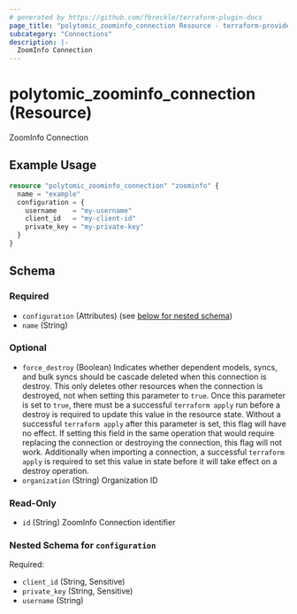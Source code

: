 ```yaml
---
# generated by https://github.com/fbreckle/terraform-plugin-docs
page_title: "polytomic_zoominfo_connection Resource - terraform-provider-polytomic"
subcategory: "Connections"
description: |-
  ZoomInfo Connection
---
```


# polytomic_zoominfo_connection (Resource)

ZoomInfo Connection

## Example Usage

```terraform
resource "polytomic_zoominfo_connection" "zoominfo" {
  name = "example"
  configuration = {
    username    = "my-username"
    client_id   = "my-client-id"
    private_key = "my-private-key"
  }
}
```

<!-- schema generated by tfplugindocs -->
## Schema

### Required

- `configuration` (Attributes) (see [below for nested schema](#nestedatt--configuration))
- `name` (String)

### Optional

- `force_destroy` (Boolean) Indicates whether dependent models, syncs, and bulk syncs should be cascade deleted when this connection is destroy. This only deletes other resources when the connection is destroyed, not when setting this parameter to `true`. Once this parameter is set to `true`, there must be a successful `terraform apply` run before a destroy is required to update this value in the resource state. Without a successful `terraform apply` after this parameter is set, this flag will have no effect. If setting this field in the same operation that would require replacing the connection or destroying the connection, this flag will not work. Additionally when importing a connection, a successful `terraform apply` is required to set this value in state before it will take effect on a destroy operation.
- `organization` (String) Organization ID

### Read-Only

- `id` (String) ZoomInfo Connection identifier

<a id="nestedatt--configuration"></a>
### Nested Schema for `configuration`

Required:

- `client_id` (String, Sensitive)
- `private_key` (String, Sensitive)
- `username` (String)


